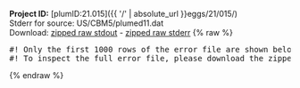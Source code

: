 **Project ID:** [plumID:21.015]({{ '/' | absolute_url }}eggs/21/015/)  
Stderr for source:  US/CBM5/plumed11.dat   
Download: [zipped raw stdout](plumed11.dat.plumed.stdout.txt.zip) - [zipped raw stderr](plumed11.dat.plumed.stderr.txt.zip) 
{% raw %}
<pre>
#! Only the first 1000 rows of the error file are shown below
#! To inspect the full error file, please download the zipped raw stderr file above
</pre>
{% endraw %}

